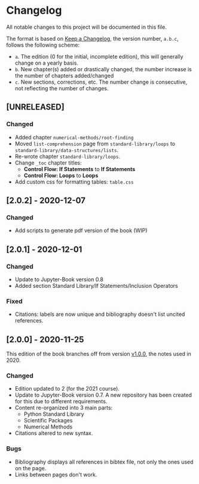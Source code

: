 # Changelog
All notable changes to this project will be documented in this file.

The format is based on [Keep a Changelog](https://keepachangelog.com/en/1.0.0/),
the version number, `a.b.c`, follows the following scheme:

- `a`. The edition (0 for the initial, incomplete edition), this will generally change on a yearly basis.
- `b`. New chapter(s) added or drastically changed, the number increase is the number of chapters added/changed
- `c`. New sections, corrections, etc. The number change is consecutive, not reflecting the number of changes.

## [UNRELEASED]

### Changed

- Added chapter `numerical-methods/root-finding`
- Moved `list-comprehension` page from `standard-library/loops` to `standard-library/data-structures/lists`.
- Re-wrote chapter `standard-library/loops`.
- Change `_toc` chapter titles:
  - **Control Flow: If Statements** to **If Statements**
  - **Control Flow: Loops** to **Loops**
- Add custom css for formatting tables: `table.css`

## [2.0.2] - 2020-12-07

### Changed

- Add scripts to generate pdf version of the book (WIP)

## [2.0.1] - 2020-12-01

### Changed

- Update to Jupyter-Book version 0.8
- Added section Standard Library/If Statements/Inclusion Operators

### Fixed

- Citations: labels are now unique and bibliography doesn't list uncited references.

## [2.0.0] - 2020-11-25

This edition of the book branches off from version [v1.0.0](https://github.com/maystey/uct_nassp_cm/releases/tag/v1.0.0), the notes used in 2020.

### Changed

- Edition updated to 2 (for the 2021 course).
- Update to Jupyter-Book version 0.7. A new repository has been created for this due to different requirements.
- Content re-organized into 3 main parts:
  - Python Standard Library
  - Scientific Packages
  - Numerical Methods
- Citations altered to new syntax.

### Bugs

- Bibliography displays all references in bibtex file, not only the ones used on the page.
- Links between pages don't work.
